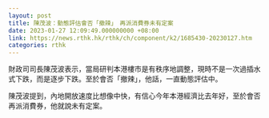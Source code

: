 ```yaml
---
layout: post
title: 陳茂波：動態評估會否「撤辣」　再派消費券未有定案
date: 2023-01-27 12:09:49.000000000 +08:00
link: https://news.rthk.hk/rthk/ch/component/k2/1685430-20230127.htm
categories: rthk
---
```


財政司司長陳茂波表示，當局研判本港樓市是有秩序地調整，現時不是一次過插水式下跌，而是逐步下跌。至於會否「撤辣」，他話，一直動態評估中。

陳茂波提到，內地開放速度比想像中快，有信心今年本港經濟比去年好，至於會否再派消費券，他就說未有定案。
